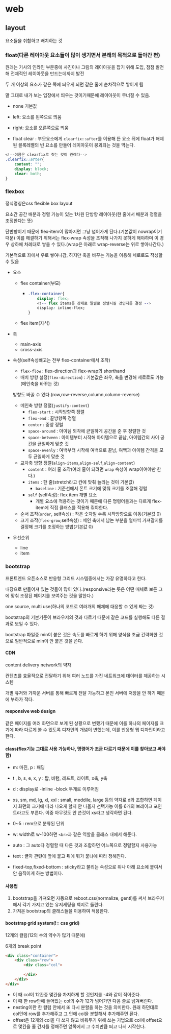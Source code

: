 # web

## layout

요소들을 취합하고 배치하는 것

### float(다른 레이아웃 요소들이 많이 생기면서 본래의 목적으로 돌아간 편)

원래는 기사의 인라인 부분중에 사진이나 그림의 레이아웃을 잡기 위해 도입, 점점 발전해 전체적인 레이아웃을 만드는데까지 발전

두 개 이상의 요소가 같은 쪽에 띄우게 되면 같은 줄에 순차적으로 쌓이게 됨

말 그대로 내가 보는 입장에서 띄우는 것이기때문에 레이아웃이 무너질 수 있음.

- none 기본값
- left: 요소를 왼쪽으로 띄움
- right: 요소를 오른쪽으로 띄움

- float clear : 부모요소에게 `clearfix::after`를 이용해 뜬 요소 뒤에 float가 해제된 블록레벨의 빈 요소를 만들어 레이아웃이 붕괴되는 것을 막는다.

``` css
<!--이름은 clearfix로 짓는 것이 관례다-->
.clearfix::after{
    content: "";
    display: block;
    clear: both;
}
```

### flexbox

정식명칭은css flexible box layout

요소간 공간 배분과 정렬 기능이 있는 1차원 단방향 레이아웃(한 줄에서 배분과 정렬을 조정한다는 뜻)

단반향이기 때문에 flex-item이 많아지면 그냥 넘어가게 된다.(기본값이 nowrap이기 때문) 이를 해결하기 위해서는 flex-wrap 속성을 조작해 나가지 못하게 해야하며 이 경우 상하에 차례대로 쌓을 수 있다.(wrap은 아래로 wrap-reverse는 위로 쌓아나간다.)

기본적으로 좌에서 우로 쌓여나감, 하지만 축을 바꾸는 기능을 이용해 세로로도 작성할 수 있음

- 요소

  - flex container(부모)

    - ```css
      .flex-container{
          display: flex;
          <!-- flex items를 강제로 일렬로 정렬시킬 것인지를 결정 -->
          display: inline-flex; 
      }
      ```

      

  - flex item(자식)

- 축

  - main-axis
  - cross-axis

- 속성(self속성뺴고는 전부 flex-container에서 조작)

  - `flex-flow` : flex-direction과 flex-wrap의 shorthand
  - 배치 방향 설정(`flex-direction`) : 기본값은 좌우, 축을 변경해 세로로도 가능(메인축을 바꾸는 것)

  방향도 바꿀 수 있다.(row,row-reverse,column,column-reverse)

  - 메인축 방향 정렬(`justify-content`)
    - `flex-start` : 시작방향쪽 정렬
    - `flex-end` : 끝방향쪽 정렬
    - `center` : 중앙 정렬
    - `space-around` : 아이템 외각에 균일하게 공간을 준 후 정렬한 것
    - `space-between` : 아이템부터 시작해 아이템으로 끝남, 아이템간의 사이 공간을 균일하게 맞춘 것
    - `space-evenly` : 여백부터 시작해 여백으로 끝남, 여백과 아이템 간격을 모두 균일하게 맞춘 것
  - 교차축 방향 정렬(`align-items`,`align-self`,`align-content`)
    - `content` : 여러 줄 조작(여러 줄이 되려면 `wrap` 속성이 wrap이여야만 한다.)
    - `items` : 한 줄(stretch라고 칸에 맞춰 늘리는 것이 기본값)
      - `baseline` : 기준선에서 폰트 크기에 맞춰 크기를 조절해 정렬
    - `self` (self속성): flex item 개별 요소
      - 개별 요소에 적용하는 것이기 때문에 다른 명령어들과는 다르게 flex-item에 직접 클래스를 적용해 줘야한다.
  - 순서 조작(`order`, self속성) : 작은 숫자일 수록 시작방향으로 이동(기본값 0)
  - 크기 조작(`flex-grow`,self속성) : 메인 축에서 남는 부분을 얼마씩 가져갈지를 결정해 크기를 조정하는 방법(기본값 0)

- 우선순위

  - line
  - item

### bootstrap

프론트엔드 오픈소스로 반응형 그리드 시스템중에서는 가장 유명하다고 한다.

내장으로 만들어져 있는 것들이 많이 있다.(responsive라는 뜻은 어떤 매체로 보든 그에 맞춰 조정된 페이지를 보여주는 것을 말한다.)

one source, multi use(하나의 코드로 여러개의 매체에 대응할 수 있게 짜는 것)

bootstrap의 기본기준이 브라우저의 것과 다르기 때문에 같은 코드를 실행해도 다른 결과로 보일 수 있다.

bootstrap 파일중 min이 붙은 것은 속도를 빠르게 하기 위해 양식을 조금 간략화한 것으로 일반적으로 min이 안 붙은 것을 쓴다.

#### CDN

content delivery network의 약자

컨텐츠를 효율적으로 전달하기 위해 여러 노드를 가진 네트워크에 데이터를 제공하는 시스템

개별 유저와 가까운 서버를 통해 빠르게 전달 가능하고 본인 서버에 저장을 안 하기 때문에 부하가 적다.
#### responsive web design
같은 페이지를 여러 화면으로 보게 된 상황으로 변했기 때문에 이를 하나의 페이지를 크기에 따라 다르게 볼 수 있도록 디자인의 개념이 변했는데, 이를 반응형 웹 디자인이라고 한다.

#### class(flex기능 그대로 사용 가능하나, 명령어가 조금 다르기 때문에 이를 찾아보고 써야함)

- m:  마진, p : 패딩
- t , b, s, e, x, y : 탑, 바텀, 레프트, 라이트, x축, y축
- d : display로 -inline -block 두개로 이루어짐
- xs, sm, md, lg, xl, xxl : small, meddile, large 등의 약자로 d와 조합하면 페이지 화면의 크기에 따라 나오게 할지 안 나올지 선택가능 이를 6개의 브레이크 포인트라고도 부른다. 이중 아무것도 안 쓴것이 xs라고 생각하면 된다.

- 0~5 : rem으로 분류된 단위 
- w: width로 w-100하면 `<br>`과 같은 역할을 클래스 내에서 해준다.
- auto : 그 auto다 정렬할 때 다른 것과 조합하면 어느쪽으로 정렬할지 사용가능
- text : 글자 관련에 앞에 붙고 뒤에 뭐가 붙냐에 따라 정해진다.
- fixed-top,fixed-bottom : sticky라고 불리는 속성으로 위나 아래 요소에 붙여서 안 움직이게 하는 방법이다.


#### 사용법

1. bootstrap을 가져오면 자동으로 reboot.css(normalize, gentl)를 써서 브라우저에서 각기 가지고 있는 유저세팅을 백지로 돌린다.
2. 가져온 bootstrap의 클래스들을 이용하여 적용한다.



#### bootstrap grid system(!= css grid)

12개의 컬럼(12의 수의 약수가 많기 때문에)

6개의 break point

```html 
<div class="container">
    <div class="row">
        <div class="col">
            
        </div>
    </div>
</div>
```

- 이 때 col이 12칸중 몇칸을 차지하게 할 것인지를 -4와 같이 적어준다.
- 이 때 한 row안에 들어있는 col의 수가 12가 넘어가면 다음 줄로 넘겨버린다.
- nesting이란 한 컬럼 안에서 또 다시 분할을 하는 것을 의미한다. 원래 하던대로 col안에 row를 추가해주고 그 안에 col을 분할해서 추가해주면 된다.
- offset은 12개의 col을 다 쓰지 않고 비워두기 위해 쓰는 기법으로 col에 offset으로 몇칸을 줄 건지를 정해주면 앞쪽에서 그 수치만큼 띄고 나서 시작한다. 